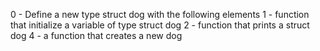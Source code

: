 0 - Define a new type struct dog with the following elements
1 -  function that initialize a variable of type struct dog
2 -  function that prints a struct dog
4 - a function that creates a new dog
